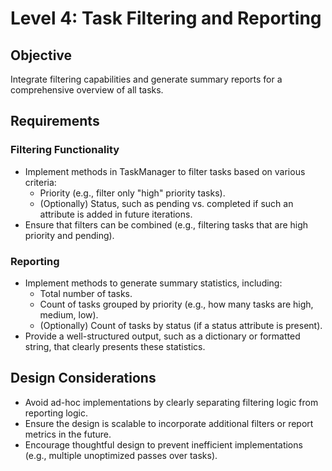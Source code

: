 # Level 4: Task Filtering and Reporting

## Objective
Integrate filtering capabilities and generate summary reports for a comprehensive overview of all tasks.

## Requirements

### Filtering Functionality
- Implement methods in TaskManager to filter tasks based on various criteria:
  - Priority (e.g., filter only "high" priority tasks).
  - (Optionally) Status, such as pending vs. completed if such an attribute is added in future iterations.
- Ensure that filters can be combined (e.g., filtering tasks that are high priority and pending).

### Reporting
- Implement methods to generate summary statistics, including:
  - Total number of tasks.
  - Count of tasks grouped by priority (e.g., how many tasks are high, medium, low).
  - (Optionally) Count of tasks by status (if a status attribute is present).
- Provide a well-structured output, such as a dictionary or formatted string, that clearly presents these statistics.

## Design Considerations
- Avoid ad-hoc implementations by clearly separating filtering logic from reporting logic.
- Ensure the design is scalable to incorporate additional filters or report metrics in the future.
- Encourage thoughtful design to prevent inefficient implementations (e.g., multiple unoptimized passes over tasks). 